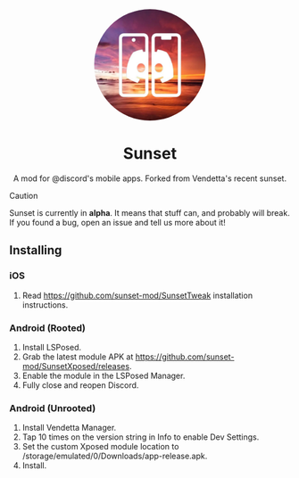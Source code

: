 <div align="center">

  <img src="images/icon.png" alt="Sunset logo" width="200px" style="border-radius: 50%" />
  
  # Sunset

  A mod for @discord's mobile apps. Forked from Vendetta's recent sunset.

</div>

> [!CAUTION]
> Sunset is currently in **alpha**. It means that stuff can, and probably will break. If you found a bug, open an issue and tell us more about it!

## Installing 

### iOS
1. Read https://github.com/sunset-mod/SunsetTweak installation instructions.

### Android (Rooted)
1. Install LSPosed.
2. Grab the latest module APK at https://github.com/sunset-mod/SunsetXposed/releases.
3. Enable the module in the LSPosed Manager.
4. Fully close and reopen Discord.

### Android (Unrooted)
1. Install Vendetta Manager.
2. Tap 10 times on the version string in Info to enable Dev Settings.
3. Set the custom Xposed module location to /storage/emulated/0/Downloads/app-release.apk.
4. Install.
